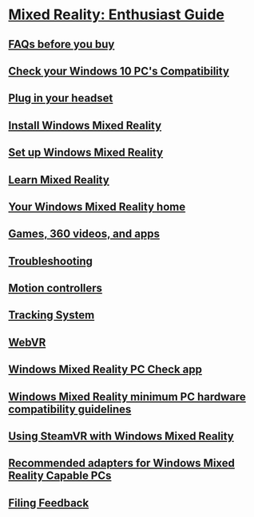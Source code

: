 # [Mixed Reality: Enthusiast Guide](index.md)
## [FAQs before you buy](before_you_buy_-_faqs.md)
## [Check your Windows 10 PC's Compatibility](check_your_compatibility.md)
## [Plug in your headset](Plug_in_your_headset.md)
## [Install Windows Mixed Reality](Install_Windows_Mixed_Reality.md)
## [Set up Windows Mixed Reality](Set_up_Windows_Mixed_Reality.md)
## [Learn Mixed Reality](Learn_Mixed_Reality.md)
## [Your Windows Mixed Reality home](Your_Mixed_Reality_Home.md)
## [Games, 360 videos, and apps](Using_games_and_apps_in_Windows_Mixed_Reality.md)
## [Troubleshooting](Troubleshooting_Windows_Mixed_Reality.md)
## [Motion controllers](Motion_controllers.md)
## [Tracking System](Tracking_System.md)
## [WebVR](WebVR.md)
## [Windows Mixed Reality PC Check app](Windows_Mixed_Reality_PC_Check_app.md)
## [Windows Mixed Reality minimum PC hardware compatibility guidelines](Windows_Mixed_Reality_minimum_PC_hardware_compatibility_guidelines.md)
## [Using SteamVR with Windows Mixed Reality](Using_SteamVR_with_Windows_Mixed_Reality.md)
## [Recommended adapters for Windows Mixed Reality Capable PCs](Recommended_adapters_for_Windows_Mixed_Reality_Capable_PCs.md)
## [Filing Feedback](Filing_Feedback.md)
